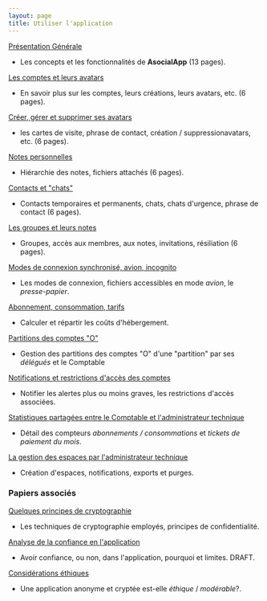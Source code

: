```yaml
---
layout: page
title: Utiliser l'application
---
```


[Présentation Générale](appli/presentation.html)
- Les concepts et les fonctionnalités de **AsocialApp** (13 pages).

[Les comptes et leurs avatars](appli/comptes.html)
- En savoir plus sur les comptes, leurs créations, leurs avatars, etc. (6 pages).

[Créer, gérer et supprimer ses avatars](appli/avatars.html)
- les cartes de visite, phrase de contact, création / suppressionavatars, etc. (6 pages).

[Notes personnelles](appli/notes.html)
- Hiérarchie des notes, fichiers attachés (6 pages).

[Contacts et "chats"](appli/contactschats.html)
- Contacts temporaires et permanents, chats, chats d'urgence, phrase de contact (6 pages).

[Les groupes et leurs notes](appli/groupes.html)
- Groupes, accès aux membres, aux notes, invitations, résiliation (6 pages).

[Modes de connexion synchronisé, avion, incognito](appli/modessync.html)
- Les modes de connexion, fichiers accessibles en mode _avion_, le _presse-papier_.

[Abonnement, consommation, tarifs](appli/aboconso.html)
- Calculer et répartir les coûts d'hébergement.

[Partitions des comptes "O"](appli/partitions.html)
- Gestion des partitions des comptes "O" d'une "partition" par ses _délégués_ et le Comptable

[Notifications et restrictions d'accès des comptes](appli/notifications.html)
- Notifier les alertes plus ou moins graves, les restrictions d'accès associées.

[Statistiques partagées entre le Comptable et l'administrateur technique](appli/stats.html)
- Détail des compteurs _abonnements / consommations_ et _tickets de paiement du mois_.

[La gestion des espaces par l'administrateur technique](appli/espaces.html)
- Création d'espaces, notifications, exports et purges.

### Papiers associés

[Quelques principes de cryptographie](appli/cryptographie.html)
- Les techniques de cryptographie employés, principes de confidentialité.

[Analyse de la confiance en l'application](appli/confiance.html)
- Avoir confiance, ou non, dans l'application, pourquoi et limites. DRAFT.

[Considérations éthiques](appli/ethique.html)
- Une application anonyme et cryptée est-elle _éthique_ / _modérable_?.
